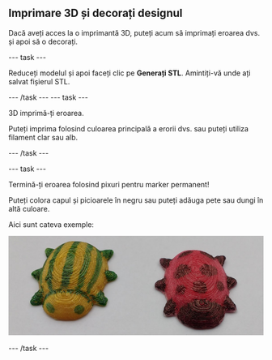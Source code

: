 ## Imprimare 3D și decorați designul

Dacă aveți acces la o imprimantă 3D, puteți acum să imprimați eroarea dvs. și apoi să o decorați.

--- task ---

Reduceți modelul și apoi faceți clic pe **Generați STL**. Amintiți-vă unde ați salvat fișierul STL.

--- /task --- --- task ---

3D imprimă-ți eroarea.

Puteți imprima folosind culoarea principală a erorii dvs. sau puteți utiliza filament clar sau alb.

--- /task ---

--- task ---

Termină-ți eroarea folosind pixuri pentru marker permanent!

Puteți colora capul și picioarele în negru sau puteți adăuga pete sau dungi în altă culoare.

Aici sunt cateva exemple:

![captură de ecran](images/bug-decorated.png)

--- /task ---

 




  
